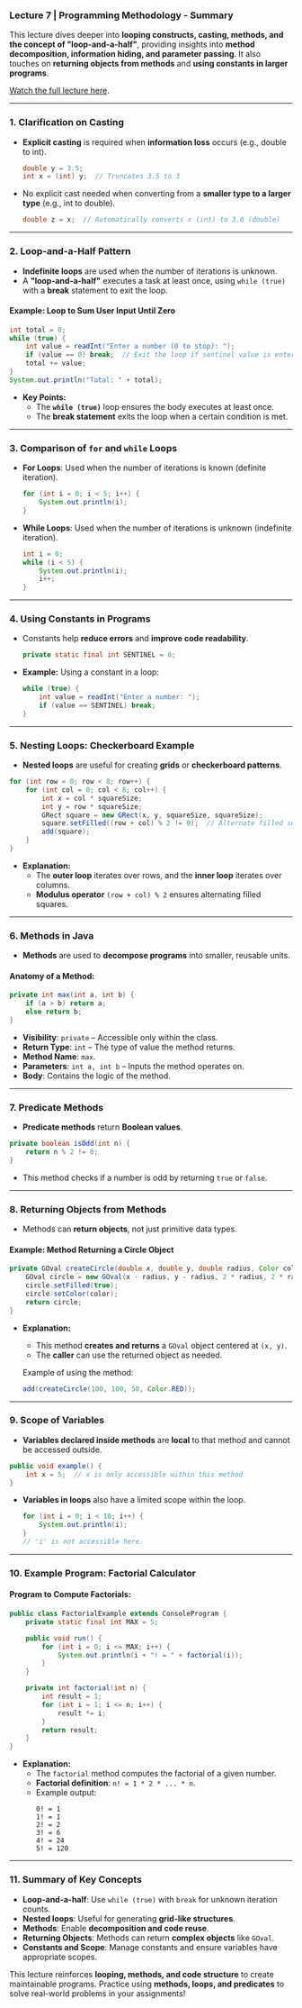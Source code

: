 ### **Lecture 7 | Programming Methodology - Summary**

This lecture dives deeper into **looping constructs, casting, methods, and the concept of "loop-and-a-half"**, providing insights into **method decomposition, information hiding, and parameter passing**. It also touches on **returning objects from methods** and **using constants in larger programs**.

[Watch the full lecture here](https://www.youtube.com/watch?v=3oM9yT9kBBc).

---

### **1. Clarification on Casting**

- **Explicit casting** is required when **information loss** occurs (e.g., double to int).
  ```java
  double y = 3.5;
  int x = (int) y;  // Truncates 3.5 to 3
  ```
- No explicit cast needed when converting from a **smaller type to a larger type** (e.g., int to double).
  ```java
  double z = x;  // Automatically converts x (int) to 3.0 (double)
  ```

---

### **2. Loop-and-a-Half Pattern**

- **Indefinite loops** are used when the number of iterations is unknown.
- A **"loop-and-a-half"** executes a task at least once, using `while (true)` with a **break** statement to exit the loop.

#### Example: Loop to Sum User Input Until Zero

```java
int total = 0;
while (true) {
    int value = readInt("Enter a number (0 to stop): ");
    if (value == 0) break;  // Exit the loop if sentinel value is entered
    total += value;
}
System.out.println("Total: " + total);
```

- **Key Points:**
  - The **`while (true)`** loop ensures the body executes at least once.
  - The **break statement** exits the loop when a certain condition is met.

---

### **3. Comparison of `for` and `while` Loops**

- **For Loops**: Used when the number of iterations is known (definite iteration).
  ```java
  for (int i = 0; i < 5; i++) {
      System.out.println(i);
  }
  ```
- **While Loops**: Used when the number of iterations is unknown (indefinite iteration).
  ```java
  int i = 0;
  while (i < 5) {
      System.out.println(i);
      i++;
  }
  ```

---

### **4. Using Constants in Programs**

- Constants help **reduce errors** and **improve code readability**.
  ```java
  private static final int SENTINEL = 0;
  ```
- **Example:** Using a constant in a loop:
  ```java
  while (true) {
      int value = readInt("Enter a number: ");
      if (value == SENTINEL) break;
  }
  ```

---

### **5. Nesting Loops: Checkerboard Example**

- **Nested loops** are useful for creating **grids** or **checkerboard patterns**.

```java
for (int row = 0; row < 8; row++) {
    for (int col = 0; col < 8; col++) {
        int x = col * squareSize;
        int y = row * squareSize;
        GRect square = new GRect(x, y, squareSize, squareSize);
        square.setFilled((row + col) % 2 != 0);  // Alternate filled squares
        add(square);
    }
}
```

- **Explanation:**
  - The **outer loop** iterates over rows, and the **inner loop** iterates over columns.
  - **Modulus operator** `(row + col) % 2` ensures alternating filled squares.

---

### **6. Methods in Java**

- **Methods** are used to **decompose programs** into smaller, reusable units.

#### Anatomy of a Method:

```java
private int max(int a, int b) {
    if (a > b) return a;
    else return b;
}
```

- **Visibility**: `private` – Accessible only within the class.
- **Return Type**: `int` – The type of value the method returns.
- **Method Name**: `max`.
- **Parameters**: `int a, int b` – Inputs the method operates on.
- **Body**: Contains the logic of the method.

---

### **7. Predicate Methods**

- **Predicate methods** return **Boolean values**.

```java
private boolean isOdd(int n) {
    return n % 2 != 0;
}
```

- This method checks if a number is odd by returning `true` or `false`.

---

### **8. Returning Objects from Methods**

- Methods can **return objects**, not just primitive data types.

#### Example: Method Returning a Circle Object

```java
private GOval createCircle(double x, double y, double radius, Color color) {
    GOval circle = new GOval(x - radius, y - radius, 2 * radius, 2 * radius);
    circle.setFilled(true);
    circle.setColor(color);
    return circle;
}
```

- **Explanation:**

  - This method **creates and returns** a `GOval` object centered at `(x, y)`.
  - The **caller** can use the returned object as needed.

  Example of using the method:

  ```java
  add(createCircle(100, 100, 50, Color.RED));
  ```

---

### **9. Scope of Variables**

- **Variables declared inside methods** are **local** to that method and cannot be accessed outside.

```java
public void example() {
    int x = 5;  // x is only accessible within this method
}
```

- **Variables in loops** also have a limited scope within the loop.
  ```java
  for (int i = 0; i < 10; i++) {
      System.out.println(i);
  }
  // 'i' is not accessible here.
  ```

---

### **10. Example Program: Factorial Calculator**

#### Program to Compute Factorials:

```java
public class FactorialExample extends ConsoleProgram {
    private static final int MAX = 5;

    public void run() {
        for (int i = 0; i <= MAX; i++) {
            System.out.println(i + "! = " + factorial(i));
        }
    }

    private int factorial(int n) {
        int result = 1;
        for (int i = 1; i <= n; i++) {
            result *= i;
        }
        return result;
    }
}
```

- **Explanation:**
  - The `factorial` method computes the factorial of a given number.
  - **Factorial definition**: `n! = 1 * 2 * ... * n`.
  - Example output:
    ```
    0! = 1
    1! = 1
    2! = 2
    3! = 6
    4! = 24
    5! = 120
    ```

---

### **11. Summary of Key Concepts**

- **Loop-and-a-half**: Use `while (true)` with `break` for unknown iteration counts.
- **Nested loops**: Useful for generating **grid-like structures**.
- **Methods**: Enable **decomposition and code reuse**.
- **Returning Objects**: Methods can return **complex objects** like `GOval`.
- **Constants and Scope**: Manage constants and ensure variables have appropriate scopes.

This lecture reinforces **looping, methods, and code structure** to create maintainable programs. Practice using **methods, loops, and predicates** to solve real-world problems in your assignments!
